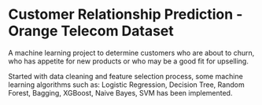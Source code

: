 # Customer Relationship Prediction - Orange Telecom Dataset

A machine learning project to determine customers who are about to churn, who has appetite for new products or who may be a good fit for upselling.

Started with data cleaning and feature selection process, some machine learning algorithms such as: Logistic Regression, Decision Tree, Random Forest, Bagging, XGBoost, Naive Bayes, SVM has been implemented.
